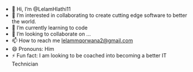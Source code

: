 - 👋 Hi, I’m @LelamHlathi11
- 👀 I’m interested in collaborating to create cutting edge software to better the world.
- 🌱 I’m currently learning to code
- 💞️ I’m looking to collaborate on ...
- 📫 How to reach me lelammqorwana2@gmail.com
- 😄 Pronouns: Him
- ⚡ Fun fact: I am looking to be coached into becoming a better IT Technician 

<!---
LelamHlathi11/LelamHlathi11 is a ✨ special ✨ repository because its `README.md` (this file) appears on your GitHub profile.
You can click the Preview link to take a look at your changes.
--->
